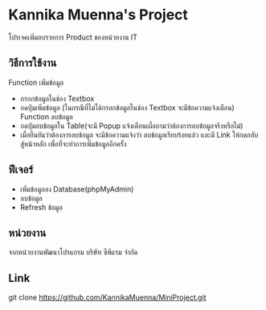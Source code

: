 # Kannika Muenna's Project
โปรเจคเพิ่มลบรายการ Product ของหน่วยงาน IT

## วิธีการใช้งาน
Function เพิ่มข้อมูล
- กรอกข้อมูลในช่อง Textbox 
- กดปุ่มเพิ่มข้อมูล (ในกรณีที่ไม่ได้กรอกข้อมูลในช่อง Textbox จะมีข้อความแจ้งเตือน)
Function ลบข้อมูล
- กดปุ่มลบข้อมูลใน Table(จะมี Popup แจ้งเตือนเผื่อถามว่าต้องการลบข้อมูลจริงหรือไม่)
- เมื่อยืนยันว่าต้องการลบข้อมูล จะมีข้อความแจ้งว่า ลบข้อมูลเรียบร้อยแล้ว และมี Link ให้กดกลับสู่หน้าหลัก เพื่อที่จะทำการเพิ่มข้อมูลอีกครั้ง

## ฟีเจอร์
- เพิ่มข้อมูลลง Database(phpMyAdmin)
- ลบข้อมูล
- Refresh ข้อมูล

## หน่วยงาน
จากหน่วยงานพัฒนาโปรแกรม บริษัท ซีพีแรม จำกัด

## Link
   git clone https://github.com/KannikaMuenna/MiniProject.git



